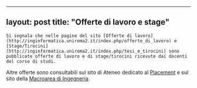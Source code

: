 
---
layout: post
title:  "Offerte di lavoro e stage"
---
	Si segnala che nelle pagine del sito [Offerte di lavoro](http://inginformatica.uniroma2.it/index.php/offerte_di_lavoro) e [Stage/Tirocini](http://inginformatica.uniroma2.it/index.php/tesi_e_tirocini) sono pubblicate offerte di lavoro e di stage/tirocini ricevute dai docenti del corso di studi. 

Altre offerte sono consultabili sul sito di Ateneo dedicato al [Placement](http://placement.uniroma2.it) e sul sito della [Macroarea di Ingegneria](http://ing.uniroma2.it).
